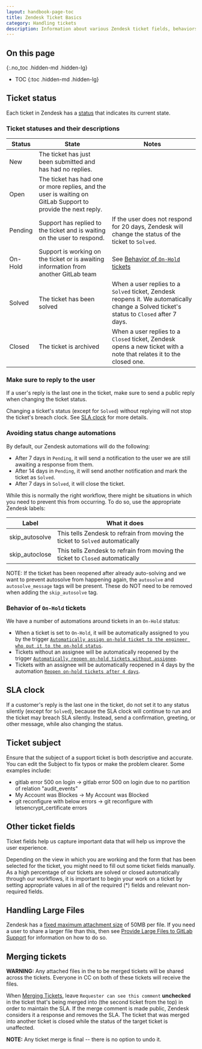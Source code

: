 ```yaml
---
layout: handbook-page-toc
title: Zendesk Ticket Basics
category: Handling tickets
description: Information about various Zendesk ticket fields, behaviors and procedures
---
```


## On this page
{:.no_toc .hidden-md .hidden-lg}

- TOC
{:toc .hidden-md .hidden-lg}

## Ticket status

Each ticket in Zendesk has a [status](https://support.zendesk.com/hc/en-us/articles/212530318-Updating-and-solving-tickets)
that indicates its current state.

### Ticket statuses and their descriptions

| Status   | State | Notes |
| -------- | ------- | ----- |
| New      | The ticket has just been submitted and has had no replies. |  |
| Open     | The ticket has had one or more replies, and the user is waiting on GitLab Support to provide the next reply. | |
| Pending  | Support has replied to the ticket and is waiting on the user to respond. | If the user does not respond for 20 days, Zendesk will change the status of the ticket to `Solved`. |
| On-Hold  | Support is working on the ticket or is awaiting information from another GitLab team | See [Behavior of `On-Hold` tickets](#behavior-of-on-hold-tickets) |
| Solved   | The ticket has been solved | When a user replies to a `Solved` ticket, Zendesk reopens it. We automatically change a Solved ticket's status to `Closed` after 7 days. |
| Closed   | The ticket is archived | When a user replies to a `Closed` ticket, Zendesk opens a new ticket with a note that relates it to the closed one. |

### Make sure to reply to the user

If a user's reply is the last one in the ticket, make sure to send a public
reply when changing the ticket status.

Changing a ticket's status (except for `Solved`) without replying will not stop
the ticket's breach clock. See [SLA clock](#sla-clock) for more details.

### Avoiding status change automations

By default, our Zendesk automations will do the following:

- After 7 days in `Pending`, it will send a notification to the user we are still awaiting a response from them.
- After 14 days in `Pending`, it will send another notification and mark the ticket as `Solved`.
- After 7 days in `Solved`, it will close the ticket.

While this is normally the right workflow, there might be situations
in which you need to prevent this from occurring. To do so, use the appropriate
Zendesk labels:

| Label | What it does |
|-------|--------------|
| skip_autosolve | This tells Zendesk to refrain from moving the ticket to `Solved` automatically |
| skip_autoclose | This tells Zendesk to refrain from moving the ticket to `Closed` automatically |

NOTE: If the ticket has been reopened after already auto-solving and we want to
prevent autosolve from happening again, the `autosolve` and `autosolve_message`
tags will be present. These do NOT need to be removed  when adding the
`skip_autosolve` tag.

### Behavior of `On-Hold` tickets

We have a number of automations around tickets in an `On-Hold` status:

* When a ticket is set to `On-Hold`, it will be automatically assigned to you by
  the trigger [`Automatically assign on-hold ticket to the engineer who put it to the on-hold status`](https://gitlab.zendesk.com/agent/admin/triggers/360033242313).
* Tickets without an assignee will be automatically reopened by the trigger
[`Automatically reopen on-hold tickets without assignee`](https://gitlab.zendesk.com/agent/admin/triggers/360028981853).
* Tickets with an assignee will be automatically reopened in 4 days by the
  automation [`Reopen on-hold tickets after 4 days`](https://gitlab.zendesk.com/agent/admin/automations/360028978393).

## SLA clock

If a customer's reply is the last one in the ticket, do not set it to any status
silently (except for `Solved`), because the SLA clock will continue to run
and the ticket may breach SLA silently. Instead, send a confirmation, greeting, or
other message, while also changing the status.

## Ticket subject

Ensure that the subject of a support ticket is both descriptive and accurate.
You can edit the Subject to fix typos or make the problem clearer. Some examples
include:

- gitlab error 500 on login -> gitlab error 500 on login due to no partition of
  relation "audit_events"
- My Account was Blockes -> My Account was Blocked
- git reconfigure with below errors -> git reconfigure with
  letsencrypt_certificate errors

## Other ticket fields

Ticket fields help us capture important data that will help us improve the user
experience.

Depending on the view in which you are working and the form that has been
selected for the ticket, you might need to fill out some ticket fields manually.
As a high percentage of our tickets are solved or closed automatically through
our workflows, it is important to begin your work on a ticket by setting
appropriate values in all of the required (*) fields and relevant non-required
fields.

## Handling Large Files

Zendesk has a [fixed maximum attachment size](https://support.zendesk.com/hc/en-us/articles/235860287-What-is-the-maximum-attachment-size-I-can-include-in-ticket-comments-) of 50MB per file. If you need a user to share a larger file than this, then see [Provide Large Files to GitLab Support](/support/providing-large-files.html) for information on how to do so.

## Merging tickets

**WARNING:** Any attached files in the to be merged tickets will be shared
across the tickets. Everyone in CC on both of these tickets will receive the
files.

When [Merging Tickets](https://support.zendesk.com/hc/en-us/articles/203690916-Merging-tickets),
leave `Requester can see this comment` **unchecked** in the ticket that's being
merged into (the second ticket from the top) in order to maintain the SLA. If
the merge comment is made public, Zendesk considers it a response and removes
the SLA. The ticket that was merged into another ticket is closed while the
status of the target ticket is unaffected.

**NOTE:** Any ticket merge is final -- there is no option to undo it.
